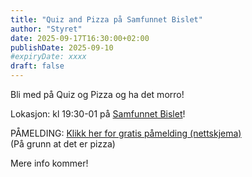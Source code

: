 ```yaml
---
title: "Quiz and Pizza på Samfunnet Bislet"
author: "Styret"
date: 2025-09-17T16:30:00+02:00
publishDate: 2025-09-10
#expiryDate: xxxx
draft: false
---
```

Bli med på Quiz og Pizza og ha det morro!

Lokasjon: kl 19:30-01 på [Samfunnet Bislet](https://www.facebook.com/SamfunnetBislet?locale=nb_NO)!

PÅMELDING: [Klikk her for gratis påmelding (nettskjema)](https://nettskjema.no/a/544705)\
(På grunn at det er pizza)

Mere info kommer!
<!--more-->

